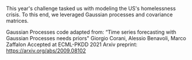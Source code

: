 This year's challenge tasked us with modeling the US's homelessness crisis. To this end, we leveraged Gaussian processes and covariance matrices.

Gaussian Processes code adapted from:
“Time series forecasting with Gaussian Processes needs priors"
Giorgio Corani, Alessio Benavoli, Marco Zaffalon
Accepted at ECML-PKDD 2021
Arxiv preprint: https://arxiv.org/abs/2009.08102

